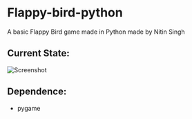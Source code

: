 # Flappy-bird-python
A basic Flappy Bird game made in Python made by Nitin Singh


## Current State:
![Screenshot](https://github.com/LeonMarqs/Flappy-bird-python/blob/master/Screenshot_1.png)

## Dependence:
* pygame





